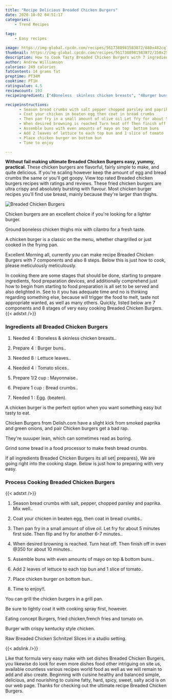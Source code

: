 ```yaml
---
title: "Recipe Delicious Breaded Chicken Burgers"
date: 2020-10-02 04:51:17
categories:
    - Trend Recipes
    
tags:
    - Easy recipes

image: https://img-global.cpcdn.com/recipes/5617388981583872/680x482cq70/breaded-chicken-burgers-recipe-main-photo.jpg
thumbnail: https://img-global.cpcdn.com/recipes/5617388981583872/350x250cq70/breaded-chicken-burgers-recipe-main-photo.jpg
description: How to Cook Tasty Breaded Chicken Burgers with 7 ingredients and 8 stages of easy cooking.
author: Andrew Williamson
calories: 249 calories
fatContent: 14 grams fat
preptime: PT34M
cooktime: PT1H
ratingvalue: 4.5
reviewcount: 193
recipeingredient: ["4Boneless  skinless chicken breasts", "4Burger buns", "8Lettuce leaves", "4Tomato slices", "1/2 cupMayonnaise", "1 cupBread crumbs", "1Egg beaten"]

recipeinstructions: 
      - Season bread crumbs with salt pepper chopped parsley and paprika Mix well 
      - Coat your chicken in beaten egg then coat in bread crumbs 
      - Then pan fry in a small amount of olive oil Let fry for about 5 minutes first side Then flip and fry for another 67 minutes 
      - When desired browning is reached Turn heat off Then finish off in oven 350 for about 10 minutes 
      - Assemble buns with even amounts of mayo on top  bottom buns 
      - Add 2 leaves of lettuce to each top bun and 1 slice of tomato 
      - Place chicken burger on bottom bun 
      - Time to enjoy

---
```




**Without fail making ultimate Breaded Chicken Burgers easy, yummy, practical**. These chicken burgers are flavorful, fairly simple to make, and quite delicious. If you&#39;re scaling however keep the amount of egg and bread crumbs the same or you&#39;ll get goopy. View top rated Breaded chicken burgers recipes with ratings and reviews. These fried chicken burgers are ultra crispy and absolutely bursting with flavour. Most chicken burger recipes you&#39;ll find use breast, mainly because they&#39;re larger than thighs.


![Breaded Chicken Burgers](https://img-global.cpcdn.com/recipes/5617388981583872/680x482cq70/breaded-chicken-burgers-recipe-main-photo.jpg "Breaded Chicken Burgers")



Chicken burgers are an excellent choice if you&#39;re looking for a lighter burger.

Ground boneless chicken thighs mix with cilantro for a fresh taste.

A chicken burger is a classic on the menu, whether chargrilled or just cooked in the frying pan.


Excellent Morning all, currently you can make recipe Breaded Chicken Burgers with 7 components and also 8 steps. Below this is just how to cook, please meticulously meticulously.

In cooking there are some stages that should be done, starting to prepare ingredients, food preparation devices, and additionally comprehend just how to begin from starting to food preparation is all set to be served and also delighted in. See to it you has adequate time and no is thinking regarding something else, because will trigger the food to melt, taste not appropriate wanted, as well as many others. Quickly, listed below are 7 components and 8 stages of very easy cooking Breaded Chicken Burgers.
{{< adstxt />}}

### Ingredients all Breaded Chicken Burgers


1. Needed 4 : Boneless &amp; skinless chicken breasts..

1. Prepare 4 : Burger buns..

1. Needed 8 : Lettuce leaves..

1. Needed 4 : Tomato slices..

1. Prepare 1/2 cup : Mayonnaise..

1. Prepare 1 cup : Bread crumbs..

1. Needed 1 : Egg. (beaten).


A chicken burger is the perfect option when you want something easy but tasty to eat.

Chicken Burgers from Delish.com have a slight kick from smoked paprika and green onions, and pair Chicken burgers get a bad rap.

They&#39;re suuuper lean, which can sometimes read as boring.

Grind some bread in a food processor to make fresh bread crumbs.


If all ingredients Breaded Chicken Burgers its all set| prepares}, We are going right into the cooking stage. Below is just how to preparing with very easy.

### Process Cooking Breaded Chicken Burgers

{{< adstxt />}}


1. Season bread crumbs with salt, pepper, chopped parsley and paprika. Mix well..



1. Coat your chicken in beaten egg, then coat in bread crumbs..



1. Then pan fry in a small amount of olive oil. Let fry for about 5 minutes first side. Then flip and fry for another 6-7 minutes..



1. When desired browning is reached. Turn heat off. Then finish off in oven @350 for about 10 minutes..



1. Assemble buns with even amounts of mayo on top &amp; bottom buns..



1. Add 2 leaves of lettuce to each top bun and 1 slice of tomato..



1. Place chicken burger on bottom bun..



1. Time to enjoy!!.




You can grill the chicken burgers in a grill pan.

Be sure to lightly coat it with cooking spray first, however.

Eating concept Burgers, fried chicken,french fries and tomato on.

Burger with crispy kentucky style chicken.

Raw Breaded Chicken Schnitzel Slices in a studio setting.


{{< adslink />}}

Like that formula very easy make with set dishes Breaded Chicken Burgers, you likewise do look for even more dishes food other intriguing on site us, available countless various recipes world food as well as we will remain to add and also create. Beginning with cuisine healthy and balanced simple, delicious, and nourishing to cuisine fatty, hard, spicy, sweet, salty acid is on our web page. Thanks for checking out the ultimate recipe Breaded Chicken Burgers.
